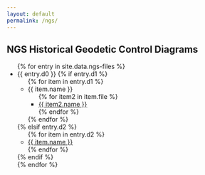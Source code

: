 ```yaml
---
layout: default
permalink: /ngs/
---
```


<h2>NGS Historical Geodetic Control Diagrams</h2>

<div>
    <ul>
        {% for entry in site.data.ngs-files %}
        <li>{{ entry.d0 }}
            {% if entry.d1 %}
                <ul>
                    {% for item in entry.d1 %}
                    <li>{{ item.name }}
                        <ul>
                            {% for item2 in item.file %}
                            <li><a href="https://geodata.thesurveystation.com/NGS/{{ entry.d0 }}/{{ item.name }}/{{ item2.name }}">{{ item2.name }}</a></li>
                            {% endfor %}
                        </ul>
                    </li>
                    {% endfor %}
                </ul>
            {% elsif entry.d2 %}
                <ul>
                    {% for item in entry.d2 %}
                    <li><a href="https://geodata.thesurveystation.com/NGS/{{ entry.d0 }}/{{ item.name }}">{{ item.name }}</a></li>
                    {% endfor %}
                </ul>
            {% endif %}
        </li>
        {% endfor %}
    </ul>
</div>